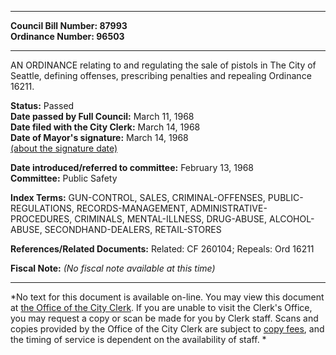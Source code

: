 * * * * *  
  
**Council Bill Number: [](#h0)[](#h2)87993**   
**Ordinance Number: 96503**  
  
* * * * *  
  
AN ORDINANCE relating to and regulating the sale of pistols in The City of Seattle, defining offenses, prescribing penalties and repealing Ordinance 16211.  
  
**Status:** Passed   
**Date passed by Full Council:** March 11, 1968   
**Date filed with the City Clerk:** March 14, 1968   
**Date of Mayor's signature:** March 14, 1968   
[(about the signature date)](/~public/approvaldate.htm)   
  
  
**Date introduced/referred to committee:** February 13, 1968   
**Committee:** Public Safety   
  
**Index Terms:** GUN-CONTROL, SALES, CRIMINAL-OFFENSES, PUBLIC-REGULATIONS, RECORDS-MANAGEMENT, ADMINISTRATIVE-PROCEDURES, CRIMINALS, MENTAL-ILLNESS, DRUG-ABUSE, ALCOHOL-ABUSE, SECONDHAND-DEALERS, RETAIL-STORES  
  
**References/Related Documents:** Related: CF 260104; Repeals: Ord 16211  
  
**Fiscal Note:** *(No fiscal note available at this time)*  
  
* * * * *  
  
*No text for this document is available on-line. You may view this document at [the Office of the City Clerk](http://www.seattle.gov/leg/clerk/contactUs.htm). If you are unable to visit the Clerk's Office, you may request a copy or scan be made for you by Clerk staff. Scans and copies provided by the Office of the City Clerk are subject to [copy fees](http://clerk.seattle.gov/~public/clerkfees.htm), and the timing of service is dependent on the availability of staff. *  
  
  

